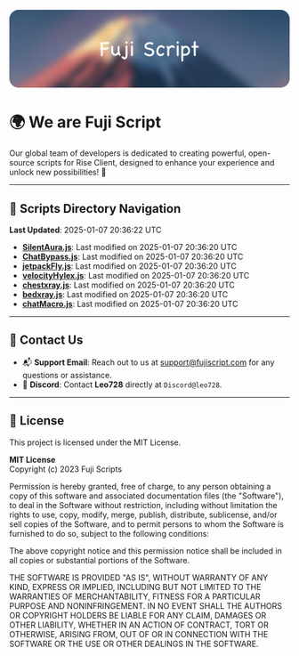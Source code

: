 ![Banner](.github/b.webp)

# 🌍 **We are Fuji Script**

Our global team of developers is dedicated to creating powerful, open-source scripts for Rise Client, designed to enhance your experience and unlock new possibilities! 🌟

---
<!-- SCRIPTS_NAVIGATION_START -->
## 📂 **Scripts Directory Navigation**

**Last Updated**: 2025-01-07 20:36:22 UTC

- **[SilentAura.js](scripts/SilentAura.js)**: Last modified on 2025-01-07 20:36:20 UTC
- **[ChatBypass.js](scripts/ChatBypass.js)**: Last modified on 2025-01-07 20:36:20 UTC
- **[jetpackFly.js](scripts/jetpackFly.js)**: Last modified on 2025-01-07 20:36:20 UTC
- **[velocityHylex.js](scripts/velocityHylex.js)**: Last modified on 2025-01-07 20:36:20 UTC
- **[chestxray.js](scripts/chestxray.js)**: Last modified on 2025-01-07 20:36:20 UTC
- **[bedxray.js](scripts/bedxray.js)**: Last modified on 2025-01-07 20:36:20 UTC
- **[chatMacro.js](scripts/chatMacro.js)**: Last modified on 2025-01-07 20:36:20 UTC

<!-- SCRIPTS_NAVIGATION_END -->

---

## 💬 **Contact Us**  
- 📬 **Support Email**: Reach out to us at [support@fujiscript.com](mailto:support@fujiscript.com) for any questions or assistance.  
- 💬 **Discord**: Contact **Leo728** directly at `Discord@leo728`.

---

## 📜 **License**

This project is licensed under the MIT License.  

**MIT License**  
Copyright (c) 2023 Fuji Scripts  

Permission is hereby granted, free of charge, to any person obtaining a copy of this software and associated documentation files (the "Software"), to deal in the Software without restriction, including without limitation the rights to use, copy, modify, merge, publish, distribute, sublicense, and/or sell copies of the Software, and to permit persons to whom the Software is furnished to do so, subject to the following conditions:  

The above copyright notice and this permission notice shall be included in all copies or substantial portions of the Software.  

THE SOFTWARE IS PROVIDED "AS IS", WITHOUT WARRANTY OF ANY KIND, EXPRESS OR IMPLIED, INCLUDING BUT NOT LIMITED TO THE WARRANTIES OF MERCHANTABILITY, FITNESS FOR A PARTICULAR PURPOSE AND NONINFRINGEMENT. IN NO EVENT SHALL THE AUTHORS OR COPYRIGHT HOLDERS BE LIABLE FOR ANY CLAIM, DAMAGES OR OTHER LIABILITY, WHETHER IN AN ACTION OF CONTRACT, TORT OR OTHERWISE, ARISING FROM, OUT OF OR IN CONNECTION WITH THE SOFTWARE OR THE USE OR OTHER DEALINGS IN THE SOFTWARE.  
